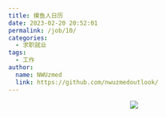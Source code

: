 ```yaml
---
title: 摸鱼人日历
date: 2023-02-20 20:52:01
permalink: /job/10/
categories: 
  - 求职就业
tags: 
  - 工作
author: 
  name: NWUzmed
  link: https://github.com/nwuzmedoutlook/
---
```


<div align="center"><img src="https://api.vvhan.com/api/moyu"></div>